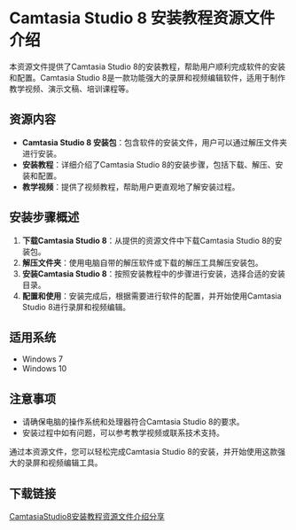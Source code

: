 # Camtasia Studio 8 安装教程资源文件介绍

本资源文件提供了Camtasia Studio 8的安装教程，帮助用户顺利完成软件的安装和配置。Camtasia Studio 8是一款功能强大的录屏和视频编辑软件，适用于制作教学视频、演示文稿、培训课程等。

## 资源内容

- **Camtasia Studio 8 安装包**：包含软件的安装文件，用户可以通过解压文件夹进行安装。
- **安装教程**：详细介绍了Camtasia Studio 8的安装步骤，包括下载、解压、安装和配置。
- **教学视频**：提供了视频教程，帮助用户更直观地了解安装过程。

## 安装步骤概述

1. **下载Camtasia Studio 8**：从提供的资源文件中下载Camtasia Studio 8的安装包。
2. **解压文件夹**：使用电脑自带的解压软件或下载的解压工具解压安装包。
3. **安装Camtasia Studio 8**：按照安装教程中的步骤进行安装，选择合适的安装目录。
4. **配置和使用**：安装完成后，根据需要进行软件的配置，并开始使用Camtasia Studio 8进行录屏和视频编辑。

## 适用系统

- Windows 7
- Windows 10

## 注意事项

- 请确保电脑的操作系统和处理器符合Camtasia Studio 8的要求。
- 安装过程中如有问题，可以参考教学视频或联系技术支持。

通过本资源文件，您可以轻松完成Camtasia Studio 8的安装，并开始使用这款强大的录屏和视频编辑工具。

## 下载链接

[CamtasiaStudio8安装教程资源文件介绍分享](https://pan.quark.cn/s/925055356a77)